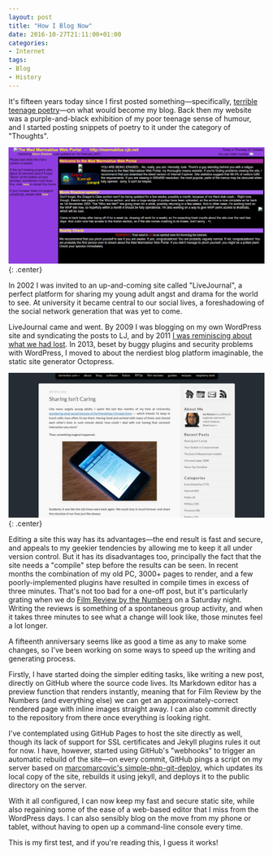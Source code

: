 ```yaml
---
layout: post
title: "How I Blog Now"
date: 2016-10-27T21:11:00+01:00
categories:
- Internet
tags:
- Blog
- History
---
```


It's fifteen years today since I first posted something&mdash;specifically, [terrible teenage poetry](/blog/shining-future/)&mdash;on what would become my blog. Back then my website was a purple-and-black exhibition of my poor teenage sense of humour, and I started posting snippets of poetry to it under the category of "Thoughts".

![Mad Marmablue Web Portal, circa 2001](/blog/2016/mmwp2001.png){: .center}

In 2002 I was invited to an up-and-coming site called "LiveJournal", a perfect platform for sharing my young adult angst and drama for the world to see. At university it became central to our social lives, a foreshadowing of the social network generation that was yet to come.

LiveJournal came and went. By 2009 I was blogging on my own WordPress site and syndicating the posts to LJ, and by 2011 [I was reminiscing about what we had lost](/blog/the-rise-and-fall-of-livejournal/). In 2013, beset by buggy plugins and security problems with WordPress, I moved to about the nerdiest blog platform imaginable, the static site generator Octopress.

![My Octopress blog, circa 2013](/websites/design-history/2013-09-15.png){: .center}

Editing a site this way has its advantages&mdash;the end result is fast and secure, and appeals to my geekier tendencies by allowing me to keep it all under version control. But it has its disadvantages too, principally the fact that the site needs a "compile" step before the results can be seen. In recent months the combination of my old PC, 3000+ pages to render, and a few poorly-implemented plugins have resulted in compile times in excess of three minutes. That's not too bad for a one-off post, but it's particularly grating when we do [Film Review by the Numbers](/filmreviews/) on a Saturday night. Writing the reviews is something of a spontaneous group activity, and when it takes three minutes to see what a change will look like, those minutes feel a lot longer.

A fifteenth anniversary seems like as good a time as any to make some changes, so I've been working on some ways to speed up the writing and generating process.

Firstly, I have started doing the simpler editing tasks, like writing a new post, directly on GitHub where the source code lives. Its Markdown editor has a preview function that renders instantly, meaning that for Film Review by the Numbers (and everything else) we can get an approximately-correct rendered page with inline images straight away. I can also commit directly to the repository from there once everything is looking right.

I've contemplated using GitHub Pages to host the site directly as well, though its lack of support for SSL certificates and Jekyll plugins rules it out for now. I have, however, started using GitHub's "webhooks" to trigger an automatic rebuild of the site&mdash;on every commit, GitHub pings a script on my server based on [marcomarcovic's simple-php-git-deploy](https://github.com/markomarkovic/simple-php-git-deploy), which updates its local copy of the site, rebuilds it using jekyll, and deploys it to the public directory on the server.

With it all configured, I can now keep my fast and secure static site, while also regaining some of the ease of a web-based editor that I miss from the WordPress days. I can also sensibly blog on the move from my phone or tablet, without having to open up a command-line console every time.

This is my first test, and if you're reading this, I guess it works!
